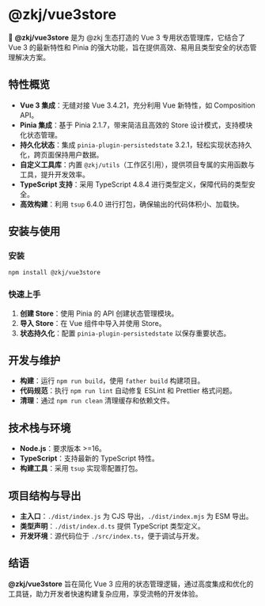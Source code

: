 # @zkj/vue3store

🚀 **@zkj/vue3store** 是为 @zkj 生态打造的 Vue 3 专用状态管理库，它结合了 Vue 3 的最新特性和 Pinia 的强大功能，旨在提供高效、易用且类型安全的状态管理解决方案。

## 特性概览

- **Vue 3 集成**：无缝对接 Vue 3.4.21，充分利用 Vue 新特性，如 Composition API。
- **Pinia 集成**：基于 Pinia 2.1.7，带来简洁且高效的 Store 设计模式，支持模块化状态管理。
- **持久化状态**：集成 `pinia-plugin-persistedstate` 3.2.1，轻松实现状态持久化，跨页面保持用户数据。
- **自定义工具库**：内置 `@zkj/utils`（工作区引用），提供项目专属的实用函数与工具，提升开发效率。
- **TypeScript 支持**：采用 TypeScript 4.8.4 进行类型定义，保障代码的类型安全。
- **高效构建**：利用 `tsup` 6.4.0 进行打包，确保输出的代码体积小、加载快。

## 安装与使用

### 安装

```bash
npm install @zkj/vue3store
```

### 快速上手

1. **创建 Store**：使用 Pinia 的 API 创建状态管理模块。
2. **导入 Store**：在 Vue 组件中导入并使用 Store。
3. **状态持久化**：配置 `pinia-plugin-persistedstate` 以保存重要状态。

## 开发与维护

- **构建**：运行 `npm run build`，使用 `father build` 构建项目。
- **代码规范**：执行 `npm run lint` 自动修复 ESLint 和 Prettier 格式问题。
- **清理**：通过 `npm run clean` 清理缓存和依赖文件。

## 技术栈与环境

- **Node.js**：要求版本 >=16。
- **TypeScript**：支持最新的 TypeScript 特性。
- **构建工具**：采用 `tsup` 实现零配置打包。

## 项目结构与导出

- **主入口**：`./dist/index.js` 为 CJS 导出，`./dist/index.mjs` 为 ESM 导出。
- **类型声明**：`./dist/index.d.ts` 提供 TypeScript 类型定义。
- **开发环境**：源代码位于 `./src/index.ts`，便于调试与开发。

## 结语

**@zkj/vue3store** 旨在简化 Vue 3 应用的状态管理逻辑，通过高度集成和优化的工具链，助力开发者快速构建复杂应用，享受流畅的开发体验。
